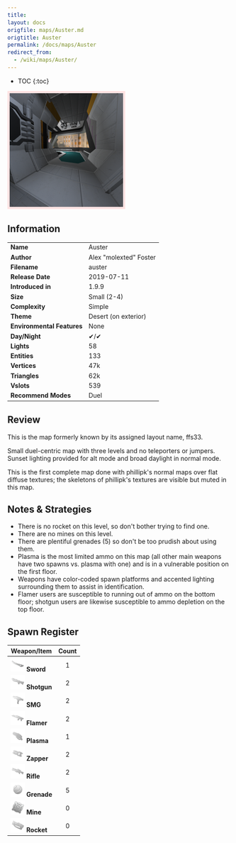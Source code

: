 ```yaml
---
title: 
layout: docs
origfile: maps/Auster.md
origtitle: Auster
permalink: /docs/maps/Auster
redirect_from:
  - /wiki/maps/Auster/
---
```

* TOC
{:toc}
<img style='border:5px solid #ffe0e0e0' src="../images/maps/auster.png" width="256px" />

## Information

|                            |                                      |
|----------------------------|--------------------------------------|
| **Name**                   | Auster                               |
| **Author**                 | Alex "molexted" Foster               |
| **Filename**               | auster                               |
| **Release Date**           | 2019-07-11                           |
| **Introduced in**          | 1.9.9                                |
| **Size**                   | Small (2-4)                          |
| **Complexity**             | Simple                               |
| **Theme**                  | Desert (on exterior)                 |
| **Environmental Features** | None                                 |
| **Day/Night**              | ✔/✔                                  |
| **Lights**                 | 58                                   |
| **Entities**               | 133                                  |
| **Vertices**               | 47k                                  |
| **Triangles**              | 62k                                  |
| **Vslots**                 | 539                                  |
| **Recommend Modes**        | Duel                                 |

## Review
This is the map formerly known by its assigned layout name, ffs33.

Small duel-centric map with three levels and no teleporters or jumpers. Sunset lighting provided for alt mode and broad daylight in normal mode.

This is the first complete map done with phillipk's normal maps over flat diffuse textures; the skeletons of phillipk's textures are visible but muted in this map.

## Notes & Strategies

- There is no rocket on this level, so don't bother trying to find one.
- There are no mines on this level.
- There are plentiful grenades (5) so don't be too prudish about using them.
- Plasma is the most limited ammo on this map (all other main weapons have two spawns vs. plasma with one) and is in a vulnerable position on the first floor.
- Weapons have color-coded spawn platforms and accented lighting surrounding them to assist in identification.
- Flamer users are susceptible to running out of ammo on the bottom floor; shotgun users are likewise susceptible to ammo depletion on the top floor.

## Spawn Register

| Weapon/Item                                                         | Count |
|---------------------------------------------------------------------|:-----:|
| <img src="../images/weapons/sword.png" width="32px"/> **Sword**     |   1   |
| <img src="../images/weapons/shotgun.png" width="32px"/> **Shotgun** |   2   |
| <img src="../images/weapons/smg.png" width="32px"/> **SMG**         |   2   |
| <img src="../images/weapons/flamer.png" width="32px"/> **Flamer**   |   2   |
| <img src="../images/weapons/plasma.png" width="32px"/> **Plasma**   |   1   |
| <img src="../images/weapons/zapper.png" width="32px"/> **Zapper**   |   2   |
| <img src="../images/weapons/rifle.png" width="32px"/> **Rifle**     |   2   |
| <img src="../images/weapons/grenade.png" width="32px"/> **Grenade** |   5   |
| <img src="../images/weapons/mine.png" width="32px"/> **Mine**       |   0   |
| <img src="../images/weapons/rocket.png" width="32px"/> **Rocket**   |   0   |

